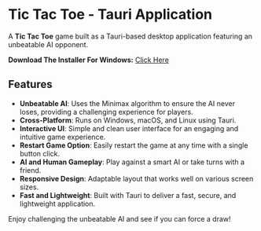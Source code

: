 # Tic Tac Toe - Tauri Application

A **Tic Tac Toe** game built as a Tauri-based desktop application featuring an unbeatable AI opponent.

**Download The Installer For Windows:** [Click Here](https://drive.google.com/uc?export=download&id=12_dkTEcDf9d39etEJf1ZIAmfYXJBoKsW)

## Features

- **Unbeatable AI**: Uses the Minimax algorithm to ensure the AI never loses, providing a challenging experience for players.
- **Cross-Platform**: Runs on Windows, macOS, and Linux using Tauri.
- **Interactive UI**: Simple and clean user interface for an engaging and intuitive game experience.
- **Restart Game Option**: Easily restart the game at any time with a single button click.
- **AI and Human Gameplay**: Play against a smart AI or take turns with a friend.
- **Responsive Design**: Adaptable layout that works well on various screen sizes.
- **Fast and Lightweight**: Built with Tauri to deliver a fast, secure, and lightweight application.

Enjoy challenging the unbeatable AI and see if you can force a draw!
